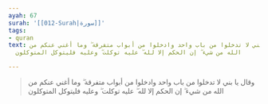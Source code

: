 ```yaml
---
ayah: 67
surah: '[[012-Surah|سورة]]'
tags:
- quran
text: وقال يا بني لا تدخلوا من باب واحد وادخلوا من أبواب متفرقة ۖ وما أغني عنكم من
  الله من شيء ۖ إن الحكم إلا لله ۖ عليه توكلت ۖ وعليه فليتوكل المتوكلون

---
```

> وقال يا بني لا تدخلوا من باب واحد وادخلوا من أبواب متفرقة ۖ وما أغني عنكم من الله من شيء ۖ إن الحكم إلا لله ۖ عليه توكلت ۖ وعليه فليتوكل المتوكلون
